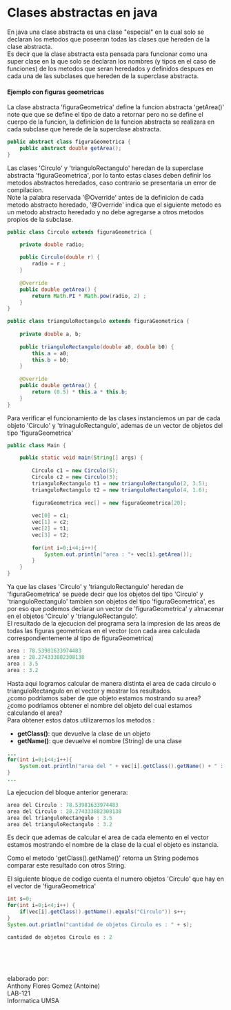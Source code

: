 # Clases abstractas en java

En java una clase abstracta es una clase "especial" en la cual solo se declaran los metodos que poseeran todas las clases que hereden de la clase abstracta. <br>
Es decir que la clase abstracta esta pensada para funcionar como una super clase en la que solo se declaran los nombres (y tipos en el caso de funciones) de los metodos que seran heredados y definidos despues en cada una de las subclases que hereden de la superclase abstracta.

#### Ejemplo con figuras geometricas 

La clase abstracta 'figuraGeometrica' define la funcion abstracta 'getArea()' note que que se define el tipo de dato a retornar pero no se define el cuerpo de la funcion, la definicion de la funcion abstracta se realizara en cada subclase que herede de la superclase abstracta.
```java
public abstract class figuraGeometrica {
	public abstract double getArea();
}
```

Las clases 'Circulo' y 'trianguloRectangulo' heredan de la superclase abstracta 'figuraGeometrica', por lo tanto estas clases deben definir los metodos abstractos heredados, caso contrario se presentaria un error de compilacion. <br>
Note la palabra reservada '@Override' antes de la definicion de cada metodo abstracto heredado, '@Override' indica que el siguiente metodo es un metodo abstracto heredado y no debe agregarse a otros metodos propios de la subclase. 

```java
public class Circulo extends figuraGeometrica {

	private double radio; 
	
	public Circulo(double r) {
		radio = r ;
	}
	
	@Override
	public double getArea() {
		return Math.PI * Math.pow(radio, 2) ;
	}	
}
```

```java
public class trianguloRectangulo extends figuraGeometrica {
	
	private double a, b;
	
	public trianguloRectangulo(double a0, double b0) {
		this.a = a0;
		this.b = b0;
	}
	
	@Override
	public double getArea() {
		return (0.5) * this.a * this.b;
	}
}

```
Para verificar el funcionamiento de las clases instanciemos un par de cada objeto 'Circulo' y 'trinaguloRectangulo', ademas de un vector de objetos del tipo 'figuraGeometrica'

```java
public class Main {

	public static void main(String[] args) {
		
		Circulo c1 = new Circulo(5);
		Circulo c2 = new Circulo(3);
		trianguloRectangulo t1 = new trianguloRectangulo(2, 3.5);
		trianguloRectangulo t2 = new trianguloRectangulo(4, 1.6);
		
		figuraGeometrica vec[] = new figuraGeometrica[20];
		
		vec[0] = c1;
		vec[1] = c2;
		vec[2] = t1;
		vec[3] = t2;
		
		for(int i=0;i<4;i++){
			System.out.println("area : "+ vec[i].getArea());
		}
	}
}
```
Ya que las clases 'Circulo' y 'trianguloRectangulo' heredan de 'figuraGeometrica' se puede decir que los objetos del tipo 'Circulo' y 'trianguloRectangulo' tambien son objetos del tipo 'figuraGeometrica', es por eso que podemos declarar un vector de 'figuraGeometrica' y almacenar en el objetos 'Circulo' y 'trianguloRectangulo'.<br>
El resultado de la ejecucion del programa sera la impresion de las areas de todas las figuras geometricas en el vector (con cada area calculada correspondientemente al tipo de figuraGeometrica)

```java
area : 78.53981633974483
area : 28.274333882308138
area : 3.5
area : 3.2
```
Hasta aqui logramos calcular de manera distinta el area de cada circulo o trianguloRectangulo en el vector y mostrar los resultados. <br> ¿como podriamos saber de que objeto estamos mostrando su area?<br>
¿como podriamos obtener el nombre del objeto del cual estamos calculando el area?<br>
Para obtener estos datos utilizaremos los metodos : 

- **getClass()**: que devuelve la clase de un objeto
- **getName()**: que devuelve el nombre (String) de una clase

```java
...
for(int i=0;i<4;i++){
	System.out.println("area del " + vec[i].getClass().getName() + " : "+vec[i].getArea());
} 
...
```
La ejecucion del bloque anterior generara:

```java
area del Circulo : 78.53981633974483
area del Circulo : 28.274333882308138
area del trianguloRectangulo : 3.5
area del trianguloRectangulo : 3.2
```
Es decir que ademas de calcular el area de cada elemento en el vector estamos mostrando el nombre de la clase de la cual el objeto es instancia.

Como el metodo 'getClass().getName()' retorna un String podemos comparar este resultado con otros String.

El siguiente bloque de codigo cuenta el numero objetos 'Circulo' que hay en el vector de 'figuraGeometrica'

```java
int s=0;
for(int i=0;i<4;i++) {
	if(vec[i].getClass().getName().equals("Circulo")) s++;
}
System.out.println("cantidad de objetos Circulo es : " + s);
```
```java
cantidad de objetos Circulo es : 2
```
<br>
<br>
<br>

elaborado por:<br>
Anthony Flores Gomez (Antoine)<br>
LAB-121 <br>
Informatica UMSA<br>

